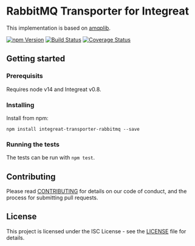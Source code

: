 # RabbitMQ Transporter for Integreat

This implementation is based on [amqplib](https://github.com/amqp-node/amqplib).

[![npm Version](https://img.shields.io/npm/v/integreat-transporter-rabbitmq.svg)](https://www.npmjs.com/package/integreat-transporter-rabbitmq)
[![Build Status](https://travis-ci.org/integreat-io/integreat-transporter-rabbitmq.svg?branch=master)](https://travis-ci.org/integreat-io/integreat-transporter-rabbitmq)
[![Coverage Status](https://coveralls.io/repos/github/integreat-io/integreat-transporter-rabbitmq/badge.svg?branch=main)](https://coveralls.io/github/integreat-io/integreat-transporter-rabbitmq?branch=main)

## Getting started

### Prerequisits

Requires node v14 and Integreat v0.8.

### Installing

Install from npm:

```
npm install integreat-transporter-rabbitmq --save
```

### Running the tests

The tests can be run with `npm test`.

## Contributing

Please read
[CONTRIBUTING](https://github.com/integreat-io/integreat-transporter-rabbitmq/blob/master/CONTRIBUTING.md)
for details on our code of conduct, and the process for submitting pull
requests.

## License

This project is licensed under the ISC License - see the
[LICENSE](https://github.com/integreat-io/integreat-transporter-rabbitmq/blob/master/LICENSE)
file for details.
